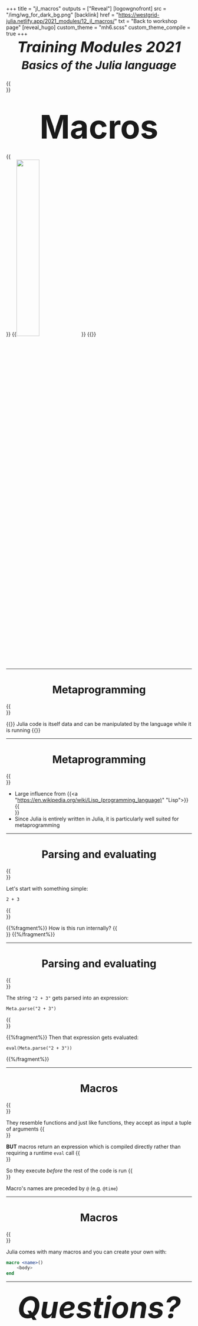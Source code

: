 +++
title = "jl_macros"
outputs = ["Reveal"]
[logowgnofront]
src = "/img/wg_for_dark_bg.png"
[backlink]
href = "https://westgrid-julia.netlify.app/2021_modules/12_jl_macros/"
txt = "Back to workshop page"
[reveal_hugo]
custom_theme = "mh6.scss"
custom_theme_compile = true
+++

##### <div style="font-size: 2.5rem; line-height: 1rem"><center>Training Modules 2021</center></div>
##### <div style="font-size: 1.9rem;"><center>Basics of the Julia language</center></div>
{{<br size="4.5">}}
# <span style="font-size: 5.5rem; line-height: 6.6rem"><center>Macros</center></span>
{{<br size="4.5">}}
{{<img src="/img/wg_for_dark_bg.png" title="" width="35%" line-height="rem">}}
{{</img>}}

---

# <center>Metaprogramming</center>
{{<br size="5">}}

{{<note>}}
Julia code is itself data and can be manipulated by the language while it is running
{{</note>}}

---

# <center>Metaprogramming</center>
{{<br size="5">}}

- Large influence from {{<a "https://en.wikipedia.org/wiki/Lisp_(programming_language)" "Lisp">}}
{{<br size="2">}}
- Since Julia is entirely written in Julia, it is particularly well suited for metaprogramming

---

# <center>Parsing and evaluating</center>
{{<br size="5">}}

Let's start with something simple:

```{jl}
2 + 3
```
{{<br size="4">}}

{{%fragment%}}
How is this run internally?
{{<br size="2">}}
{{%/fragment%}}

---

# <center>Parsing and evaluating</center>
{{<br size="5">}}

The string `"2 + 3"` gets parsed into an expression:

```{jl}
Meta.parse("2 + 3")
```
{{<br size="4">}}

{{%fragment%}}
Then that expression gets evaluated:

```{jl}
eval(Meta.parse("2 + 3"))
```
{{%/fragment%}}

---

# <center>Macros</center>
{{<br size="3">}}

They resemble functions and just like functions, they accept as input a tuple of arguments
{{<br size="3">}}

**BUT** macros return an expression which is compiled directly rather than requiring a runtime `eval` call
{{<br size="3">}}

So they execute *before* the rest of the code is run
{{<br size="3">}}

Macro's names are preceded by `@` (e.g. `@time`)

---

# <center>Macros</center>
{{<br size="3">}}

Julia comes with many macros and you can create your own with:

```jl
macro <name>()
    <body>
end
```

---

##### <center><span style="font-size: 5rem">Questions?</span></center>
